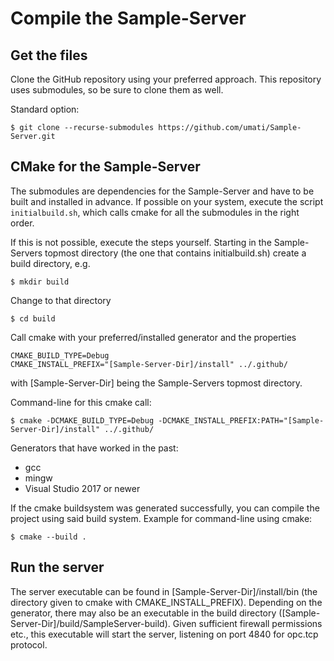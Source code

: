 # Compile the Sample-Server

## Get the files

Clone the GitHub repository using your preferred approach.
This repository uses submodules, so be sure to clone them as well.

Standard option:
```
$ git clone --recurse-submodules https://github.com/umati/Sample-Server.git
```

## CMake for the Sample-Server

The submodules are dependencies for the Sample-Server and have to be built and installed in advance.
If possible on your system, execute the script `initialbuild.sh`, which calls cmake for all the submodules in the right order.

If this is not possible, execute the steps yourself.
Starting in the Sample-Servers topmost directory (the one that contains initialbuild.sh) create a build directory, e.g.
```
$ mkdir build
```

Change to that directory
```
$ cd build
```

Call cmake with your preferred/installed generator and the properties 
```
CMAKE_BUILD_TYPE=Debug
CMAKE_INSTALL_PREFIX="[Sample-Server-Dir]/install" ../.github/
```
with \[Sample-Server-Dir\] being the Sample-Servers topmost directory.

Command-line for this cmake call:
```
$ cmake -DCMAKE_BUILD_TYPE=Debug -DCMAKE_INSTALL_PREFIX:PATH="[Sample-Server-Dir]/install" ../.github/
```

Generators that have worked in the past:
* gcc
* mingw
* Visual Studio 2017 or newer


If the cmake buildsystem was generated successfully, you can compile the project using said build system.
Example for command-line using cmake:
```
$ cmake --build .
```

## Run the server
The server executable can be found in \[Sample-Server-Dir\]/install/bin (the directory given to cmake with CMAKE_INSTALL_PREFIX).
Depending on the generator, there may also be an executable in the build directory (\[Sample-Server-Dir\]/build/SampleServer-build).
Given sufficient firewall permissions etc., this executable will start the server, listening on port 4840 for opc.tcp protocol.
